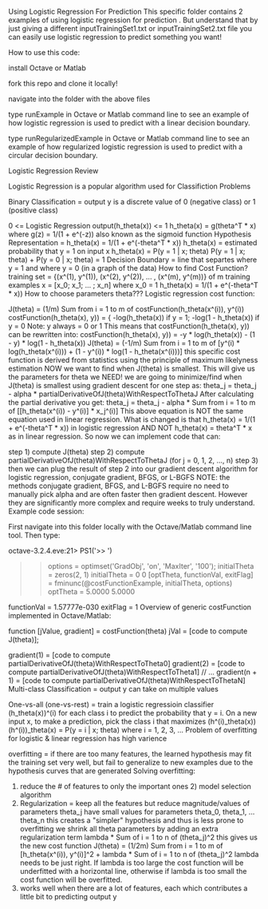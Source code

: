 Using Logistic Regression For Prediction
This specific folder contains 2 examples of using logistic regression for prediction . But understand that by just giving a different inputTrainingSet1.txt or inputTrainingSet2.txt file you can easily use logistic regression to predict something you want!

How to use this code:

install Octave or Matlab

fork this repo and clone it locally!

navigate into the folder with the above files

type runExample in Octave or Matlab command line to see an example of how logistic regression is used to predict with a linear decision boundary.

type runRegularizedExample in Octave or Matlab command line to see an example of how regularized logistic regression is used to predict with a circular decision boundary.

Logistic Regression Review

Logistic Regression is a popular algorithm used for Classifiction Problems

Binary Classification = output y is a discrete value of 0 (negative class) or 1 (positive class)

0 <= Logistic Regression output(h_theta(x)) <= 1
h_theta(x) = g(theta^T * x) where g(z) = 1/(1 + e^(-z)) also known as the sigmoid function
Hypothesis Representation = h_theta(x) = 1/(1 + e^(-theta^T * x))
h_theta(x) = estimated probability that y = 1 on input x
h_theta(x) = P(y = 1 | x; theta)
P(y = 1 | x; theta) + P(y = 0 | x; theta) = 1
Decision Boundary = line that separtes where y = 1 and where y = 0 (in a graph of the data)
How to find Cost Function?
training set = {(x^(1), y^(1)), (x^(2), y^(2)), ... , (x^(m), y^(m))} of m training examples
x = [x_0; x_1; ... ; x_n] where x_0 = 1
h_theta(x) = 1/(1 + e^(-theta^T * x))
How to choose parameters theta???
Logistic regression cost function:

J(theta) = (1/m) Sum from i = 1 to m of costFunction(h_theta(x^(i)), y^(i))
costFunction(h_theta(x), y)) = { -log(h_theta(x)) if y = 1; -log(1 - h_theta(x)) if y = 0
Note: y always = 0 or 1
This means that costFunction(h_theta(x), y)) can be rewritten into:
costFunction(h_theta(x), y)) = -y * log(h_theta(x)) - (1 - y) * log(1 - h_theta(x))
J(theta) = (-1/m) Sum from i = 1 to m of [y^(i) * log(h_theta(x^(i))) + (1 - y^(i)) * log(1 - h_theta(x^(i)))]
this specific cost function is derived from statistics using the principle of maximum likelyness estimation
NOW we want to find when J(theta) is smallest. This will give us the parameters for theta we NEED!
we are going to minimize/find when J(theta) is smallest using gradient descent for one step as:
theta_j = theta_j - alpha * partialDerivativeOfJ(theta)WithRespectToThetaJ
After calculating the partial derivative you get: theta_j = theta_j - alpha * Sum from i = 1 to m of [[h_theta(x^(i)) - y^(i)] * x_j^(i)]
This above equation is NOT the same equation used in linear regression. What is changed is that h_theta(x) = 1/(1 + e^(-theta^T * x)) in logistic regression AND NOT h_theta(x) = theta^T * x as in linear regression.
So now we can implement code that can:

step 1) compute J(theta)
step 2) compute partialDerivativeOfJ(theta)WithRespectToThetaJ (for j = 0, 1, 2, ..., n)
step 3) then we can plug the result of step 2 into our gradient descent algorithm for logistic regression, conjugate gradient, BFGS, or L-BGFS
NOTE: the methods conjugate gradient, BFGS, and L-BGFS require no need to manually pick alpha and are often faster then gradient descent. However they are significantly more complex and require weeks to truly understand.
Example code session:

First navigate into this folder locally with the Octave/Matlab command line tool. Then type:

octave-3.2.4.eve:21> PS1('>> ')
>>
>> options = optimset('GradObj', 'on', 'MaxIter', '100');
>> initialTheta = zeros(2, 1)
initialTheta = 
   0
   0
>> [optTheta, functionVal, exitFlag] = fminunc(@costFunctionExample, initialTheta, options)
optTheta = 
   5.0000
   5.0000

functionVal = 1.57777e-030
exitFlag = 1
Overview of generic costFunction implemented in Octave/Matlab:

function [jValue, gradient] = costFunction(theta)
  jVal = [code to compute J(theta)];

  gradient(1) = [code to compute partialDerivativeOfJ(theta)WithRespectToTheta0]
  gradient(2) = [code to compute partialDerivativeOfJ(theta)WithRespectToTheta1]
  // ...
  gradient(n + 1) = [code to compute partialDerivativeOfJ(theta)WithRespectToThetaN]
Multi-class Classification = output y can take on multiple values

One-vs-all (one-vs-rest) = train a logistic regressioin classifier (h_theta(x))^(i) for each class i to predict the probability that y = i. On a new input x, to make a prediction, pick the class i that maximizes (h^(i)_theta(x))
(h^(i))_theta(x) = P(y = i | x; theta) where i = 1, 2, 3, ...
Problem of overfitting for logistic & linear regression has high varience

overfitting = if there are too many features, the learned hypothesis may fit the training set very well, but fail to generalize to new examples due to the hypothesis curves that are generated
Solving overfitting:
1) reduce the # of features to only the important ones 2) model selection algorithm
3) Regularization = keep all the features but reduce magnitude/values of parameters theta_j
have small values for parameters theta_0, theta_1, ... theta_n
this creates a "simpler" hypothesis and thus is less prone to overfitting
we shrink all theta parameters by adding an extra regularization term lambda * Sum of i = 1 to n of (theta_j)^2
this gives us the new cost function J(theta) = (1/2m) Sum from i = 1 to m of [h_theta(x^(i)), y^(i)]^2 + lambda * Sum of i = 1 to n of (theta_j)^2
lambda needs to be just right. If lambda is too large the cost function will be underfitted with a horizontal line, otherwise if lambda is too small the cost function will be overfitted.
4) works well when there are a lot of features, each which contributes a little bit to predicting output y